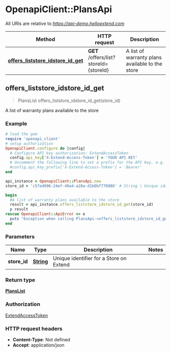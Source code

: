 # OpenapiClient::PlansApi

All URIs are relative to *https://api-demo.helloextend.com*

Method | HTTP request | Description
------------- | ------------- | -------------
[**offers_liststore_idstore_id_get**](PlansApi.md#offers_liststore_idstore_id_get) | **GET** /offers/list?storeId&#x3D;{storeId} | A list of warranty plans available to the store



## offers_liststore_idstore_id_get

> PlansList offers_liststore_idstore_id_get(store_id)

A list of warranty plans available to the store

### Example

```ruby
# load the gem
require 'openapi_client'
# setup authorization
OpenapiClient.configure do |config|
  # Configure API key authorization: ExtendAccessToken
  config.api_key['X-Extend-Access-Token'] = 'YOUR API KEY'
  # Uncomment the following line to set a prefix for the API key, e.g. 'Bearer' (defaults to nil)
  #config.api_key_prefix['X-Extend-Access-Token'] = 'Bearer'
end

api_instance = OpenapiClient::PlansApi.new
store_id = 'c57ed096-24ef-49a4-a20a-d1b8bf770980' # String | Unique identifier for a Store on Extend

begin
  #A list of warranty plans available to the store
  result = api_instance.offers_liststore_idstore_id_get(store_id)
  p result
rescue OpenapiClient::ApiError => e
  puts "Exception when calling PlansApi->offers_liststore_idstore_id_get: #{e}"
end
```

### Parameters


Name | Type | Description  | Notes
------------- | ------------- | ------------- | -------------
 **store_id** | [**String**](.md)| Unique identifier for a Store on Extend | 

### Return type

[**PlansList**](PlansList.md)

### Authorization

[ExtendAccessToken](../README.md#ExtendAccessToken)

### HTTP request headers

- **Content-Type**: Not defined
- **Accept**: application/json


